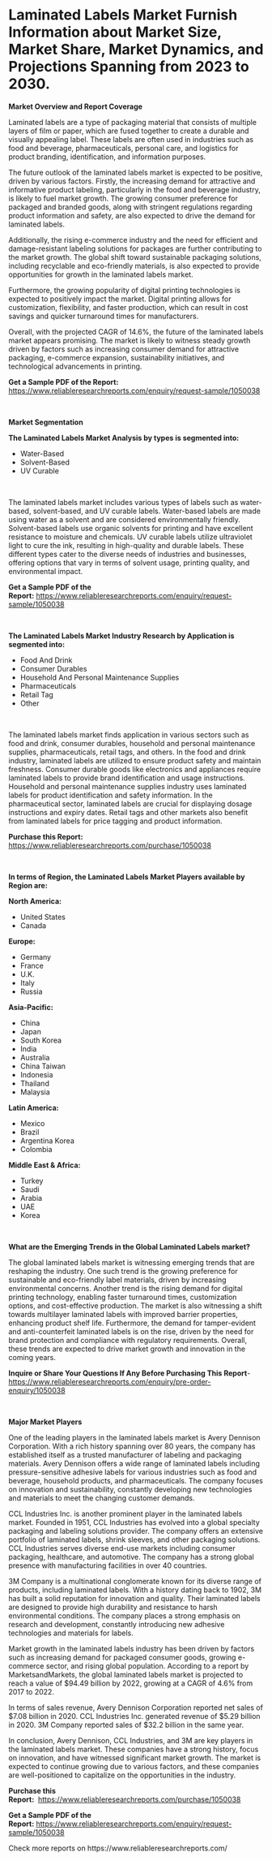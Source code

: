 <p><h1>Laminated Labels Market Furnish Information about Market Size, Market Share, Market Dynamics, and Projections Spanning from 2023 to 2030.</h1></p><p><strong>Market Overview and Report Coverage</strong></p>
<p><p>Laminated labels are a type of packaging material that consists of multiple layers of film or paper, which are fused together to create a durable and visually appealing label. These labels are often used in industries such as food and beverage, pharmaceuticals, personal care, and logistics for product branding, identification, and information purposes.</p><p>The future outlook of the laminated labels market is expected to be positive, driven by various factors. Firstly, the increasing demand for attractive and informative product labeling, particularly in the food and beverage industry, is likely to fuel market growth. The growing consumer preference for packaged and branded goods, along with stringent regulations regarding product information and safety, are also expected to drive the demand for laminated labels.</p><p>Additionally, the rising e-commerce industry and the need for efficient and damage-resistant labeling solutions for packages are further contributing to the market growth. The global shift toward sustainable packaging solutions, including recyclable and eco-friendly materials, is also expected to provide opportunities for growth in the laminated labels market.</p><p>Furthermore, the growing popularity of digital printing technologies is expected to positively impact the market. Digital printing allows for customization, flexibility, and faster production, which can result in cost savings and quicker turnaround times for manufacturers.</p><p>Overall, with the projected CAGR of 14.6%, the future of the laminated labels market appears promising. The market is likely to witness steady growth driven by factors such as increasing consumer demand for attractive packaging, e-commerce expansion, sustainability initiatives, and technological advancements in printing.</p></p>
<p><strong>Get a Sample PDF of the Report:</strong> <a href="https://www.reliableresearchreports.com/enquiry/request-sample/1050038">https://www.reliableresearchreports.com/enquiry/request-sample/1050038</a></p>
<p>&nbsp;</p>
<p><strong>Market Segmentation</strong></p>
<p><strong>The Laminated Labels Market Analysis by types is segmented into:</strong></p>
<p><ul><li>Water-Based</li><li>Solvent-Based</li><li>UV Curable</li></ul></p>
<p>&nbsp;</p>
<p><p>The laminated labels market includes various types of labels such as water-based, solvent-based, and UV curable labels. Water-based labels are made using water as a solvent and are considered environmentally friendly. Solvent-based labels use organic solvents for printing and have excellent resistance to moisture and chemicals. UV curable labels utilize ultraviolet light to cure the ink, resulting in high-quality and durable labels. These different types cater to the diverse needs of industries and businesses, offering options that vary in terms of solvent usage, printing quality, and environmental impact.</p></p>
<p><strong>Get a Sample PDF of the Report:</strong>&nbsp;<a href="https://www.reliableresearchreports.com/enquiry/request-sample/1050038">https://www.reliableresearchreports.com/enquiry/request-sample/1050038</a></p>
<p>&nbsp;</p>
<p><strong>The Laminated Labels Market Industry Research by Application is segmented into:</strong></p>
<p><ul><li>Food And Drink</li><li>Consumer Durables</li><li>Household And Personal Maintenance Supplies</li><li>Pharmaceuticals</li><li>Retail Tag</li><li>Other</li></ul></p>
<p>&nbsp;</p>
<p><p>The laminated labels market finds application in various sectors such as food and drink, consumer durables, household and personal maintenance supplies, pharmaceuticals, retail tags, and others. In the food and drink industry, laminated labels are utilized to ensure product safety and maintain freshness. Consumer durable goods like electronics and appliances require laminated labels to provide brand identification and usage instructions. Household and personal maintenance supplies industry uses laminated labels for product identification and safety information. In the pharmaceutical sector, laminated labels are crucial for displaying dosage instructions and expiry dates. Retail tags and other markets also benefit from laminated labels for price tagging and product information.</p></p>
<p><strong>Purchase this Report:</strong>&nbsp; <a href="https://www.reliableresearchreports.com/purchase/1050038">https://www.reliableresearchreports.com/purchase/1050038</a></p>
<p>&nbsp;</p>
<p><strong>In terms of Region, the Laminated Labels Market Players available by Region are:</strong></p>
<p>
    <p> <strong> North America: </strong>
        <ul>
            <li>United States</li>
            <li>Canada</li>
        </ul>
        </p> 
    <p> <strong> Europe: </strong>
        <ul>
            <li>Germany</li>
            <li>France</li>
            <li>U.K.</li>
            <li>Italy</li>
            <li>Russia</li>
        </ul>
        </p> 
    <p> <strong> Asia-Pacific: </strong>
        <ul>
            <li>China</li>
            <li>Japan</li>
            <li>South Korea</li>
            <li>India</li>
            <li>Australia</li>
            <li>China Taiwan</li>
            <li>Indonesia</li>
            <li>Thailand</li>
            <li>Malaysia</li>
        </ul>
        </p> 
    <p> <strong> Latin America: </strong>
        <ul>
            <li>Mexico</li>
            <li>Brazil</li>
            <li>Argentina Korea</li>
            <li>Colombia</li>
        </ul>
        </p> 
    <p> <strong> Middle East & Africa: </strong>
        <ul>
            <li>Turkey</li>
            <li>Saudi</li>
            <li>Arabia</li>
            <li>UAE</li>
            <li>Korea</li>
        </ul>
    </p>
    </p>
<p>&nbsp;</p>
<p><strong>What are the Emerging Trends in the Global Laminated Labels market?</strong></p>
<p><p>The global laminated labels market is witnessing emerging trends that are reshaping the industry. One such trend is the growing preference for sustainable and eco-friendly label materials, driven by increasing environmental concerns. Another trend is the rising demand for digital printing technology, enabling faster turnaround times, customization options, and cost-effective production. The market is also witnessing a shift towards multilayer laminated labels with improved barrier properties, enhancing product shelf life. Furthermore, the demand for tamper-evident and anti-counterfeit laminated labels is on the rise, driven by the need for brand protection and compliance with regulatory requirements. Overall, these trends are expected to drive market growth and innovation in the coming years.</p></p>
<p><strong>Inquire or Share Your Questions If Any Before Purchasing This Report</strong>- <a href="https://www.reliableresearchreports.com/enquiry/pre-order-enquiry/1050038">https://www.reliableresearchreports.com/enquiry/pre-order-enquiry/1050038</a></p>
<p>&nbsp;</p>
<p><strong>Major Market Players</strong></p>
<p><p>One of the leading players in the laminated labels market is Avery Dennison Corporation. With a rich history spanning over 80 years, the company has established itself as a trusted manufacturer of labeling and packaging materials. Avery Dennison offers a wide range of laminated labels including pressure-sensitive adhesive labels for various industries such as food and beverage, household products, and pharmaceuticals. The company focuses on innovation and sustainability, constantly developing new technologies and materials to meet the changing customer demands.</p><p>CCL Industries Inc. is another prominent player in the laminated labels market. Founded in 1951, CCL Industries has evolved into a global specialty packaging and labeling solutions provider. The company offers an extensive portfolio of laminated labels, shrink sleeves, and other packaging solutions. CCL Industries serves diverse end-use markets including consumer packaging, healthcare, and automotive. The company has a strong global presence with manufacturing facilities in over 40 countries.</p><p>3M Company is a multinational conglomerate known for its diverse range of products, including laminated labels. With a history dating back to 1902, 3M has built a solid reputation for innovation and quality. Their laminated labels are designed to provide high durability and resistance to harsh environmental conditions. The company places a strong emphasis on research and development, constantly introducing new adhesive technologies and materials for labels.</p><p>Market growth in the laminated labels industry has been driven by factors such as increasing demand for packaged consumer goods, growing e-commerce sector, and rising global population. According to a report by MarketsandMarkets, the global laminated labels market is projected to reach a value of $94.49 billion by 2022, growing at a CAGR of 4.6% from 2017 to 2022.</p><p>In terms of sales revenue, Avery Dennison Corporation reported net sales of $7.08 billion in 2020. CCL Industries Inc. generated revenue of $5.29 billion in 2020. 3M Company reported sales of $32.2 billion in the same year.</p><p>In conclusion, Avery Dennison, CCL Industries, and 3M are key players in the laminated labels market. These companies have a strong history, focus on innovation, and have witnessed significant market growth. The market is expected to continue growing due to various factors, and these companies are well-positioned to capitalize on the opportunities in the industry.</p></p>
<p><strong>Purchase this Report:</strong>&nbsp;&nbsp;<a href="https://www.reliableresearchreports.com/purchase/1050038">https://www.reliableresearchreports.com/purchase/1050038</a></p>
<p></p>
<p><strong>Get a Sample PDF of the Report:</strong>&nbsp;<a href="https://www.reliableresearchreports.com/enquiry/request-sample/1050038">https://www.reliableresearchreports.com/enquiry/request-sample/1050038</a></p>
<p>Check more reports on https://www.reliableresearchreports.com/</p>